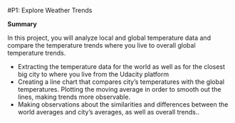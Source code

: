 #P1: Explore Weather Trends

**Summary**

In this project, you will analyze local and global temperature data and compare the temperature trends where you live to overall global temperature trends.

- Extracting the temperature data for the world as well as for the closest big city to where you live from the Udacity platform
- Creating a line chart that compares city’s temperatures with the global temperatures. Plotting the moving average in order to smooth out the lines, making trends more observable.
- Making observations about the similarities and differences between the world averages and city’s averages, as well as overall trends.. 